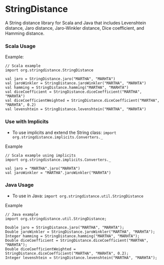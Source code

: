 # StringDistance

A String distance library for Scala and Java that includes Levenshtein distance, Jaro distance, Jaro-Winkler distance, Dice coefficient, and Hamming distance.

### Scala Usage

Example:
```
// Scala example
import org.stringdistance.StringDistance

val jaro = StringDistance.jaro("MARTHA", "MARHTA")
val jaroWinkler = StringDistance.jaroWinkler("MARTHA", "MARHTA")
val hamming = StringDistance.hamming("MARTHA", "MARHTA")
val diceCoefficient = StringDistance.diceCoefficient("MARTHA", "MARHTA")
val diceCoefficientWeighted = StringDistance.diceCoefficient("MARTHA", "MARHTA", 0.2)
val levenshtein = StringDistance.levenshtein("MARTHA", "MARHTA")
```

### Use with Implicits
  -  To use implicits and extend the String class:  `import org.stringdistance.implicits.Converters._`

Example
```
// Scala example using implicits
import org.stringdistance.implicits.Converters._

val jaro = "MARTHA".jaro("MARHTA")
val jaroWinkler = "MARTHA".jaroWinkler("MARHTA")
```

### Java Usage
  -  To use in Java:  `import org.stringdistance.util.StringDistance`

Example
```
// Java example
import org.stringdistance.util.StringDistance;

Double jaro = StringDistance.jaro("MARTHA", "MARHTA");
Double jaroWinkler = StringDistance.jaroWinkler("MARTHA", "MARHTA");
Integer hamming = StringDistance.hamming("MARTHA", "MARHTA");
Double diceCoefficient = StringDistance.diceCoefficient("MARTHA", "MARHTA");
Double diceCoefficientWeighted = StringDistance.diceCoefficient("MARTHA", "MARHTA", 0.2);
Integer levenshtein = StringDistance.levenshtein("MARTHA", "MARHTA");
```

